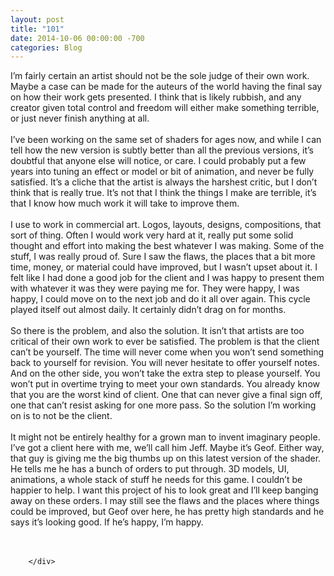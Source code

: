 ```yaml
---
layout: post
title: "101"
date: 2014-10-06 00:00:00 -700
categories: Blog
---
```


<div class="blog-content">
				<div class="paragraph" style="text-align:left;"><span style=""><span style="">I&rsquo;m fairly certain an artist should not be the sole judge of their own work. Maybe a case can be made for the auteurs of the world having the final say on how their work gets presented. I think that is likely rubbish, and any creator given total control and freedom will either make something terrible, or just never finish anything at all. </span><br><span style=""></span><br><span style=""></span><span style="">I&rsquo;ve been working on the same set of shaders for ages now, and while I can tell how the new version is subtly better than all the previous versions, it&rsquo;s doubtful that anyone else will notice, or care. I could probably put a few years into tuning an effect or model or bit of animation, and never be fully satisfied. It&rsquo;s a cliche that the artist is always the harshest critic, but I don&rsquo;t think that is really true. It&rsquo;s not that I think the things I make are terrible, it&rsquo;s that I know how much work it will take to improve them. </span><br><span style=""></span><br><span style=""></span><span style="">I use to work in commercial art. Logos, layouts, designs, compositions, that sort of thing. Often I would work very hard at it, really put some solid thought and effort into making the best whatever I was making. Some of the stuff, I was really proud of. Sure I saw the flaws, the places that a bit more time, money, or material could have improved, but I wasn&rsquo;t upset about it. I felt like I had done a good job for the client and I was happy to present them with whatever it was they were paying me for. They were happy, I was happy, I could move on to the next job and do it all over again. This cycle played itself out almost daily. It certainly didn&rsquo;t drag on for months.</span><br><span style=""></span><br><span style=""></span><span style="">So there is the problem, and also the solution. It isn&rsquo;t that artists are too critical of their own work to ever be satisfied. The problem is that the client can&rsquo;t be yourself. The time will never come when you won&rsquo;t send something back to yourself for revision. You will never hesitate to offer yourself notes. And on the other side, you won&rsquo;t take the extra step to please yourself. You won&rsquo;t put in overtime trying to meet your own standards. You already know that you are the worst kind of client. One that can never give a final sign off, one that can&rsquo;t resist asking for one more pass. So the solution I&rsquo;m working on is to not be the client. </span><br><span style=""></span><br><span style=""></span><span style="">It might not be entirely healthy for a grown man to invent imaginary people. I&rsquo;ve got a client here with me, we&rsquo;ll call him Jeff. Maybe it&rsquo;s Geof. Either way, that guy is giving me the big thumbs up on this latest version of the shader. He tells me he has a bunch of orders to put through. 3D models, UI, animations, a whole stack of stuff he needs for this game. I couldn&rsquo;t be happier to help. I want this project of his to look great and I&rsquo;ll keep banging away on these orders. I may still see the flaws and the places where things could be improved, but Geof over here, he has pretty high standards and he says it&rsquo;s looking good. If he&rsquo;s happy, I&rsquo;m happy. </span><br><span style=""></span><br><span style=""></span><br></span></div>

		</div>
        